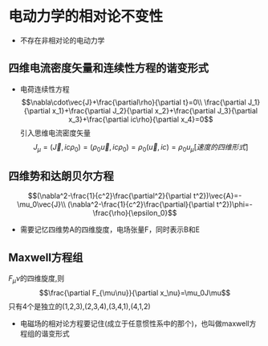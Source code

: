 # 电动力学的相对论不变性
* 不存在非相对论的电动力学
## 四维电流密度矢量和连续性方程的谐变形式
* 电荷连续性方程
$$\nabla\cdot\vec{J}+\frac{\partial\rho}{\partial t}=0\\
\frac{\partial J_1}{\partial x_1}+\frac{\partial J_2}{\partial x_2}+\frac{\partial J_3}{\partial x_3}+\frac{\partial ic\rho}{\partial x_4}=0$$
引入思维电流密度矢量
$$J_\mu=(\vec{J},ic\rho_0)=(\rho_0\vec{u},ic\rho_0)=\rho_0(\vec{u},ic)=\rho_0u_\mu[速度的四维形式]$$

## 四维势和达朗贝尔方程
$$(\nabla^2-\frac{1}{c^2}\frac{\partial^2}{\partial t^2})\vec{A}=-\mu_0\vec{J}\\
(\nabla^2-\frac{1}{c^2}\frac{\partial}{\partial t^2})\phi=-\frac{\rho}{\epsilon_0}$$
* 需要记忆四维势A的四维旋度，电场张量F，同时表示B和E
## Maxwell方程组
$F_\mu\nu$的四维旋度,则
$$\frac{\partial F_{\mu\nu}}{\partial x_\nu}=\mu_0J\mu$$
只有4个是独立的(1,2,3),(2,3,4),(3,4,1),(4,1,2)
* 电磁场的相对论方程要记住(成立于任意惯性系中的那个)，也叫做maxwell方程组的谐变形式
